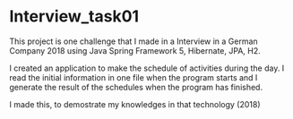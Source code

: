# Interview_task01
This project is one challenge that I made in a Interview in a German Company 2018 using Java Spring Framework 5, Hibernate, JPA, H2. 

I created an application to make the schedule of activities during the day. 
I read the initial information in one file when the program starts and 
I generate the result of the schedules when the program has finished.

I made this, to demostrate my knowledges in that technology (2018)

